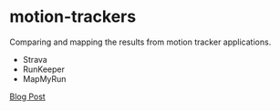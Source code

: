 # motion-trackers

Comparing and mapping the results from motion tracker applications.

* Strava
* RunKeeper
* MapMyRun

[Blog Post](http://colemanm.org/post/activity-trackers)
